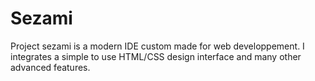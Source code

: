 # Sezami
Project sezami is a modern IDE custom made for web developpement. I integrates a simple to use HTML/CSS design interface and many other advanced features.
